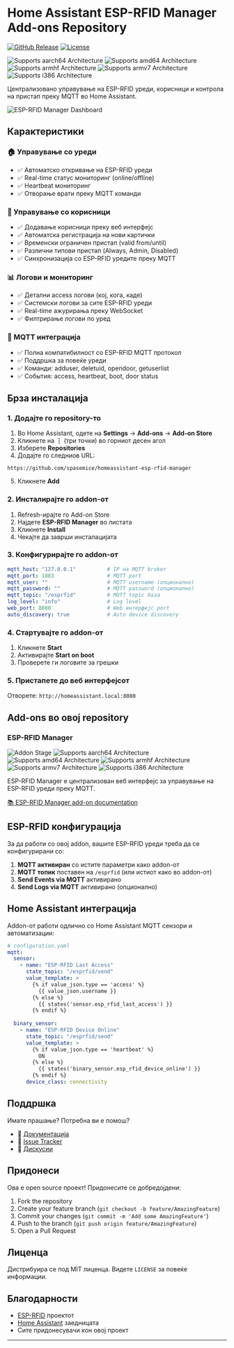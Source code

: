 # Home Assistant ESP-RFID Manager Add-ons Repository

[![GitHub Release][releases-shield]][releases]
[![License][license-shield]](LICENSE)

![Supports aarch64 Architecture][aarch64-shield]
![Supports amd64 Architecture][amd64-shield] 
![Supports armhf Architecture][armhf-shield]
![Supports armv7 Architecture][armv7-shield]
![Supports i386 Architecture][i386-shield]

Централизовано управување на ESP-RFID уреди, корисници и контрола на пристап преку MQTT во Home Assistant.

![ESP-RFID Manager Dashboard](https://via.placeholder.com/800x400?text=ESP-RFID+Manager+Dashboard)

## Карактеристики

### 🏠 Управување со уреди
- ✅ Автоматско откривање на ESP-RFID уреди
- ✅ Real-time статус мониторинг (online/offline)
- ✅ Heartbeat мониторинг
- ✅ Отворање врати преку MQTT команди

### 👥 Управување со корисници
- ✅ Додавање корисници преку веб интерфејс
- ✅ Автоматска регистрација на нови картички
- ✅ Временски ограничен пристап (valid from/until)
- ✅ Различни типови пристап (Always, Admin, Disabled)
- ✅ Синхронизација со ESP-RFID уредите преку MQTT

### 📊 Логови и мониторинг
- ✅ Детални access логови (кој, кога, каде)
- ✅ Системски логови за сите ESP-RFID уреди
- ✅ Real-time ажурирања преку WebSocket
- ✅ Филтрирање логови по уред

### 🔧 MQTT интеграција
- ✅ Полна компатибилност со ESP-RFID MQTT протокол
- ✅ Поддршка за повеќе уреди
- ✅ Команди: adduser, deletuid, opendoor, getuserlist
- ✅ События: access, heartbeat, boot, door status

## Брза инсталација

### 1. Додајте го repository-то

1. Во Home Assistant, одете на **Settings** → **Add-ons** → **Add-on Store**
2. Кликнете на **⋮** (три точки) во горниот десен агол
3. Изберете **Repositories**
4. Додајте го следниов URL:

```
https://github.com/spasemice/homeassistant-esp-rfid-manager
```

5. Кликнете **Add**

### 2. Инсталирајте го addon-от

1. Refresh-ирајте го Add-on Store
2. Најдете **ESP-RFID Manager** во листата
3. Кликнете **Install**
4. Чекајте да заврши инсталацијата

### 3. Конфигурирајте го addon-от

```yaml
mqtt_host: "127.0.0.1"          # IP на MQTT broker
mqtt_port: 1883                 # MQTT port  
mqtt_user: ""                   # MQTT username (опционално)
mqtt_password: ""               # MQTT password (опционално)
mqtt_topic: "/esprfid"          # MQTT topic база
log_level: "info"               # Log level
web_port: 8080                  # Web интерфејс port
auto_discovery: true            # Auto device discovery
```

### 4. Стартувајте го addon-от

1. Кликнете **Start**
2. Активирајте **Start on boot**  
3. Проверете ги логовите за грешки

### 5. Пристапете до веб интерфејсот

Отворете: `http://homeassistant.local:8080`

## Add-ons во овој repository

### ESP-RFID Manager

![Addon Stage][addon-stage-shield]
![Supports aarch64 Architecture][aarch64-shield]
![Supports amd64 Architecture][amd64-shield]
![Supports armhf Architecture][armhf-shield] 
![Supports armv7 Architecture][armv7-shield]
![Supports i386 Architecture][i386-shield]

ESP-RFID Manager е централизован веб интерфејс за управување на ESP-RFID уреди преку MQTT.

[:books: ESP-RFID Manager add-on documentation][addon-doc]

## ESP-RFID конфигурација

За да работи со овој addon, вашите ESP-RFID уреди треба да се конфигурирани со:

1. **MQTT активиран** со истите параметри како addon-от
2. **MQTT топик** поставен на `/esprfid` (или истиот како во addon-от)
3. **Send Events via MQTT** активирано
4. **Send Logs via MQTT** активирано (опционално)

## Home Assistant интеграција

Addon-от работи одлично со Home Assistant MQTT сензори и автоматизации:

```yaml
# configuration.yaml
mqtt:
  sensor:
    - name: "ESP-RFID Last Access"
      state_topic: "/esprfid/send"
      value_template: >
        {% if value_json.type == 'access' %}
          {{ value_json.username }}
        {% else %}
          {{ states('sensor.esp_rfid_last_access') }}
        {% endif %}
      
  binary_sensor:
    - name: "ESP-RFID Device Online"  
      state_topic: "/esprfid/send"
      value_template: >
        {% if value_json.type == 'heartbeat' %}
          ON
        {% else %}
          {{ states('binary_sensor.esp_rfid_device_online') }}
        {% endif %}
      device_class: connectivity
```

## Поддршка

Имате прашање? Потребна ви е помош?

- 📖 [Документација][addon-doc]
- 🐛 [Issue Tracker][issues]
- 💬 [Дискусии][discussions]

## Придонеси

Ова е open source проект! Придонесите се добредојдени:

1. Fork the repository
2. Create your feature branch (`git checkout -b feature/AmazingFeature`)
3. Commit your changes (`git commit -m 'Add some AmazingFeature'`)
4. Push to the branch (`git push origin feature/AmazingFeature`)
5. Open a Pull Request

## Лиценца

Дистрибуира се под MIT лиценца. Видете `LICENSE` за повеќе информации.

## Благодарности

- [ESP-RFID](https://github.com/esprfid/esp-rfid) проектот
- [Home Assistant](https://www.home-assistant.io/) заедницата
- Сите придонесувачи кон овој проект

---

[addon-doc]: https://github.com/your-username/homeassistant-esp-rfid-manager/blob/main/esp-rfid-manager/DOCS.md
[addon-stage-shield]: https://img.shields.io/badge/addon%20stage-stable-green.svg
[aarch64-shield]: https://img.shields.io/badge/aarch64-yes-green.svg
[amd64-shield]: https://img.shields.io/badge/amd64-yes-green.svg
[armhf-shield]: https://img.shields.io/badge/armhf-yes-green.svg
[armv7-shield]: https://img.shields.io/badge/armv7-yes-green.svg
[i386-shield]: https://img.shields.io/badge/i386-yes-green.svg
[license-shield]: https://img.shields.io/github/license/your-username/homeassistant-esp-rfid-manager.svg
[releases-shield]: https://img.shields.io/github/release/your-username/homeassistant-esp-rfid-manager.svg
[releases]: https://github.com/your-username/homeassistant-esp-rfid-manager/releases
[issues]: https://github.com/your-username/homeassistant-esp-rfid-manager/issues
[discussions]: https://github.com/your-username/homeassistant-esp-rfid-manager/discussions 
